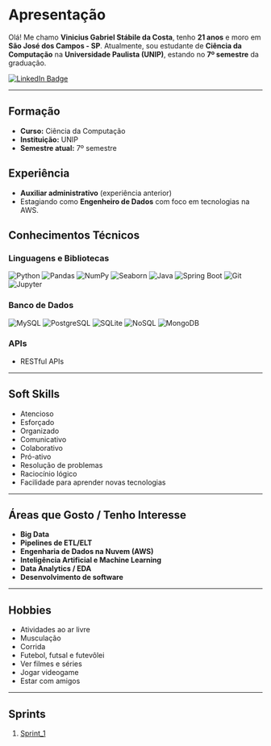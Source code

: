 #  Apresentação

Olá! Me chamo **Vinicius Gabriel Stábile da Costa**, tenho **21 anos** e moro em **São José dos Campos - SP**. Atualmente, sou estudante de **Ciência da Computação** na **Universidade Paulista (UNIP)**, estando no **7º semestre** da graduação.

<p align="left">
  <a href="https://www.linkedin.com/in/vinicius-stabile-63283623b" target="_blank">
    <img src="https://img.shields.io/badge/LINKEDIN-0077B5?style=for-the-badge&logo=linkedin&logoColor=white" alt="LinkedIn Badge"/>
  </a>
</p>

---

##  Formação
- **Curso:** Ciência da Computação  
- **Instituição:** UNIP  
- **Semestre atual:** 7º semestre

##  Experiência
- **Auxiliar administrativo** (experiência anterior)  
- Estagiando como **Engenheiro de Dados** com foco em tecnologias na AWS.

##  Conhecimentos Técnicos

###  Linguagens e Bibliotecas
![Python](https://img.shields.io/badge/Python-3776AB?style=flat&logo=python&logoColor=white)
![Pandas](https://img.shields.io/badge/Pandas-150458?style=flat&logo=pandas&logoColor=white)
![NumPy](https://img.shields.io/badge/NumPy-013243?style=flat&logo=numpy&logoColor=white)
![Seaborn](https://img.shields.io/badge/Seaborn-76B900?style=flat&logo=seaborn&logoColor=white)
![Java](https://img.shields.io/badge/Java-007396?style=flat&logo=java&logoColor=white)
![Spring Boot](https://img.shields.io/badge/Spring_Boot-6DB33F?style=flat&logo=spring-boot&logoColor=white)
![Git](https://img.shields.io/badge/Git-F05032?style=flat&logo=git&logoColor=white)
![Jupyter](https://img.shields.io/badge/Jupyter-F37626?style=flat&logo=jupyter&logoColor=white)

###  Banco de Dados
![MySQL](https://img.shields.io/badge/MySQL-4479A1?style=flat&logo=mysql&logoColor=white)
![PostgreSQL](https://img.shields.io/badge/PostgreSQL-336791?style=flat&logo=postgresql&logoColor=white)
![SQLite](https://img.shields.io/badge/SQLite-003B57?style=flat&logo=sqlite&logoColor=white)
![NoSQL](https://img.shields.io/badge/NoSQL-CC0000?style=flat&logo=databricks&logoColor=white)
![MongoDB](https://img.shields.io/badge/MongoDB-47A248?style=flat&logo=mongodb&logoColor=white)

###  APIs
- RESTful APIs

---

##  Soft Skills
- Atencioso  
- Esforçado  
- Organizado  
- Comunicativo  
- Colaborativo  
- Pró-ativo  
- Resolução de problemas  
- Raciocínio lógico  
- Facilidade para aprender novas tecnologias

---

##  Áreas que Gosto / Tenho Interesse

- **Big Data**  
- **Pipelines de ETL/ELT**  
- **Engenharia de Dados na Nuvem (AWS)**  
- **Inteligência Artificial e Machine Learning**  
- **Data Analytics / EDA**  
- **Desenvolvimento de software**

---

##  Hobbies
- Atividades ao ar livre  
- Musculação  
- Corrida  
- Futebol, futsal e futevôlei  
- Ver filmes e séries  
- Jogar videogame  
- Estar com amigos

---

##  Sprints
1. [Sprint_1](Sprint_1/)